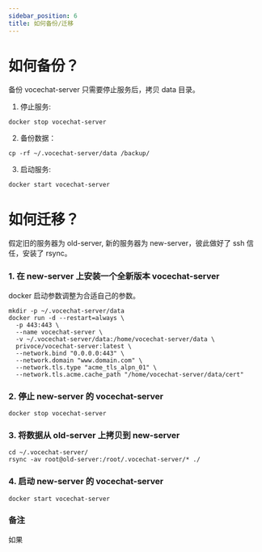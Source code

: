 ```yaml
---
sidebar_position: 6
title: 如何备份/迁移
---
```


# 如何备份？

备份 vocechat-server 只需要停止服务后，拷贝 data 目录。

1. 停止服务:

```shell
docker stop vocechat-server
```

2. 备份数据：

```shell
cp -rf ~/.vocechat-server/data /backup/
```

3. 启动服务:

```shell
docker start vocechat-server
```

# 如何迁移？

假定旧的服务器为 old-server, 新的服务器为 new-server，彼此做好了 ssh 信任，安装了 rsync。

### 1. 在 new-server 上安装一个全新版本 vocechat-server

docker 启动参数调整为合适自己的参数。

```shell
mkdir -p ~/.vocechat-server/data
docker run -d --restart=always \
  -p 443:443 \
  --name vocechat-server \
  -v ~/.vocechat-server/data:/home/vocechat-server/data \
  privoce/vocechat-server:latest \
  --network.bind "0.0.0.0:443" \
  --network.domain "www.domain.com" \
  --network.tls.type "acme_tls_alpn_01" \
  --network.tls.acme.cache_path "/home/vocechat-server/data/cert"
```

### 2. 停止 new-server 的 vocechat-server

```shell
docker stop vocechat-server
```

### 3. 将数据从 old-server 上拷贝到 new-server

```shell
cd ~/.vocechat-server/
rsync -av root@old-server:/root/.vocechat-server/* ./
```

### 4. 启动 new-server 的 vocechat-server

```shell
docker start vocechat-server
```

### 备注
如果
```

```
